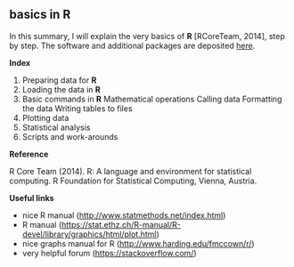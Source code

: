 ## **basics in R**
In this summary, I will explain the very basics of **R** [RCoreTeam, 2014], step by step. 
The software and additional packages are deposited [here](https://cran.r-project.org/). 


**Index**
1. Preparing data for **R**
2. Loading the data in **R**
3. Basic commands in **R**
  Mathematical operations
  Calling data
  Formatting the data
  Writing tables to files
4. Plotting data
5. Statistical analysis
6. Scripts and work-arounds


**Reference**

R Core Team (2014). R: A language and environment for statistical computing. R Foundation for Statistical Computing, Vienna, Austria.

**Useful links**
- nice R manual (http://www.statmethods.net/index.html)
- R manual (https://stat.ethz.ch/R-manual/R-devel/library/graphics/html/plot.html)
- nice graphs manual for R (http://www.harding.edu/fmccown/r/)
- very helpful forum (https://stackoverflow.com/)
